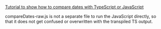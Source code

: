 [Tutorial to show how to compare dates with TypeScript or JavaScript](https://programmingwithswift.com/how-to-compare-dates-with-typescript/)

compareDates-raw.js is not a separate file to run the JavaScript directly, so that it does not get confused or overwritten with the transpiled TS output.
